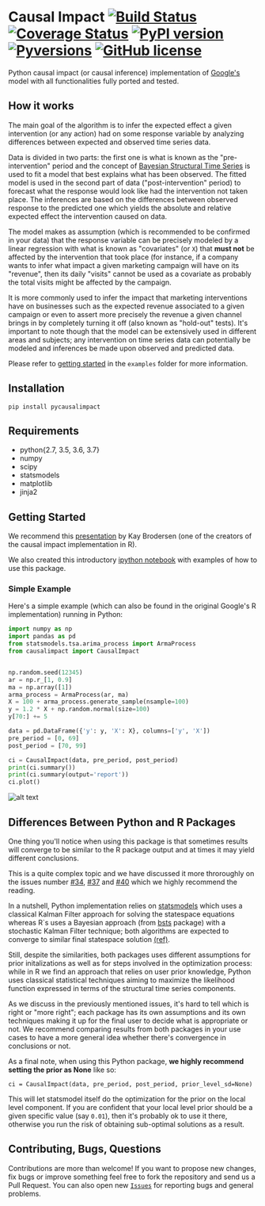 # Causal Impact [![Build Status](https://travis-ci.com/dafiti/causalimpact.svg?branch=master)](https://travis-ci.com/dafiti/causalimpact) [![Coverage Status](https://coveralls.io/repos/github/dafiti/causalimpact/badge.svg?branch=master)](https://coveralls.io/github/dafiti/causalimpact?branch=master) [![PyPI version](https://badge.fury.io/py/pycausalimpact.svg)](https://badge.fury.io/py/pycausalimpact) [![Pyversions](https://img.shields.io/pypi/pyversions/pycausalimpact.svg)](https://pypi.python.org/pypi/pycausalimpact) [![GitHub license](https://img.shields.io/github/license/dafiti/causalimpact.svg)](https://github.com/dafiti/causalimpact/blob/master/LICENSE)

Python causal impact (or causal inference) implementation of [Google's](https://github.com/google/CausalImpact) model with all functionalities fully ported and tested.

## How it works
The main goal of the algorithm is to infer  the expected effect a given intervention (or any action) had on some response variable by analyzing differences between expected and observed time series data.

Data is divided in two parts: the first one is what is known as the "pre-intervention" period and the concept of [Bayesian Structural Time Series](https://en.wikipedia.org/wiki/Bayesian_structural_time_series)  is used to fit a model that best explains what has been observed. The fitted model is used in the second part of data ("post-intervention" period) to forecast what the response would look like had the intervention not taken place. The inferences are based on the differences between observed response to the predicted one which yields the absolute and relative expected effect the intervention caused on data.

The model makes as assumption (which is recommended to be confirmed in your data) that the response variable can be precisely modeled by a linear regression with what is known as "covariates" (or `X`) that **must not** be affected by the intervention that took place (for instance, if a company wants to infer what impact a given marketing campaign will have on its "revenue", then its daily "visits" cannot be used as a covariate as probably the total visits might be affected by the campaign. 

It is more commonly used to infer the impact that marketing interventions have on businesses such as the expected revenue associated to a given campaign or even to assert more precisely the revenue a given channel brings in by completely turning it off (also known as "hold-out" tests). It's important to note though that the model can be extensively used in different areas and subjects; any intervention on time series data can potentially be modeled and inferences be made upon observed and predicted data.

Please refer to <a href=http://nbviewer.jupyter.org/github/dafiti/causalimpact/blob/master/examples/getting_started.ipynb>getting started</a> in the `examples` folder for more information.

## Installation

    pip install pycausalimpact

## Requirements

 - python{2.7, 3.5, 3.6, 3.7}
 - numpy
 - scipy
 - statsmodels
 - matplotlib
 - jinja2

## Getting Started
We recommend this [presentation](https://www.youtube.com/watch?v=GTgZfCltMm8) by Kay Brodersen (one of the creators of the causal impact implementation in R).

We also created this introductory [ipython notebook](http://nbviewer.jupyter.org/github/dafiti/causalimpact/blob/master/examples/getting_started.ipynb) with examples of how to use this package.

### Simple Example
Here's a simple example (which can also be found in the original Google's R implementation) running in Python:

```python
import numpy as np
import pandas as pd
from statsmodels.tsa.arima_process import ArmaProcess
from causalimpact import CausalImpact


np.random.seed(12345)
ar = np.r_[1, 0.9]
ma = np.array([1])
arma_process = ArmaProcess(ar, ma)
X = 100 + arma_process.generate_sample(nsample=100)
y = 1.2 * X + np.random.normal(size=100)
y[70:] += 5

data = pd.DataFrame({'y': y, 'X': X}, columns=['y', 'X'])
pre_period = [0, 69]
post_period = [70, 99]

ci = CausalImpact(data, pre_period, post_period)
print(ci.summary())
print(ci.summary(output='report'))
ci.plot()
```

![alt text](https://raw.githubusercontent.com/dafiti/causalimpact/master/examples/ci_plot.png)

## Differences Between Python and R Packages
One thing you'll notice when using this package is that sometimes results will converge to be similar to the R package output and at times it may yield different conclusions.

This is a quite complex topic and we have discussed it more throroughly on the issues number [#34](https://github.com/dafiti/causalimpact/issues/34), [#37](https://github.com/dafiti/causalimpact/issues/37) and [#40](https://github.com/dafiti/causalimpact/issues/40) which we highly recommend the reading.

In a nutshell, Python implementation relies on [statsmodels](https://github.com/statsmodels/statsmodels) which uses a classical Kalman Filter approach for solving the statespace equations whereas R\`s uses a Bayesian approach (from [bsts](https://github.com/cran/bsts) package) with a stochastic Kalman Filter technique; both algorithms are expected to converge to similar final statespace solution [(ref)](https://stackoverflow.com/questions/57300211/local-level-model-not-fully-optimizing-irregular-state/57316141?noredirect=1#comment101157526_57316141).

Still, despite the similarities, both packages uses different assumptions for prior initalizations as well as for steps involved in the optimization process: while in R we find an approach that relies on user prior knowledge, Python uses classical statistical techniques aiming to maximize the likelihood function expressed in terms of the structural time series components.

As we discuss in the previously mentioned issues, it's hard to tell which is right or "more right"; each package has its own assumptions and its own techniques making it up for the final user to decide what is appropriate or not. We recommend comparing results from both packages in your use cases to have a more general idea whether there's convergence in conclusions or not.

As a final note, when using this Python package, **we highly recommend setting the prior as None** like so:

    ci = CausalImpact(data, pre_period, post_period, prior_level_sd=None)

This will let statsmodel itself do the optimization for the prior on the local level component. If you are confident that your local level prior should be a given specific value (say `0.01`), then it's probably ok to use it there, otherwise you run the risk of obtaining sub-optimal solutions as a result.

## Contributing, Bugs, Questions
Contributions are more than welcome! If you want to propose new changes, fix bugs or improve something feel free to fork the repository and send us a Pull Request. You can also open new [`Issues`](https://github.com/dafiti/causalimpact/issues) for reporting bugs and general problems.

